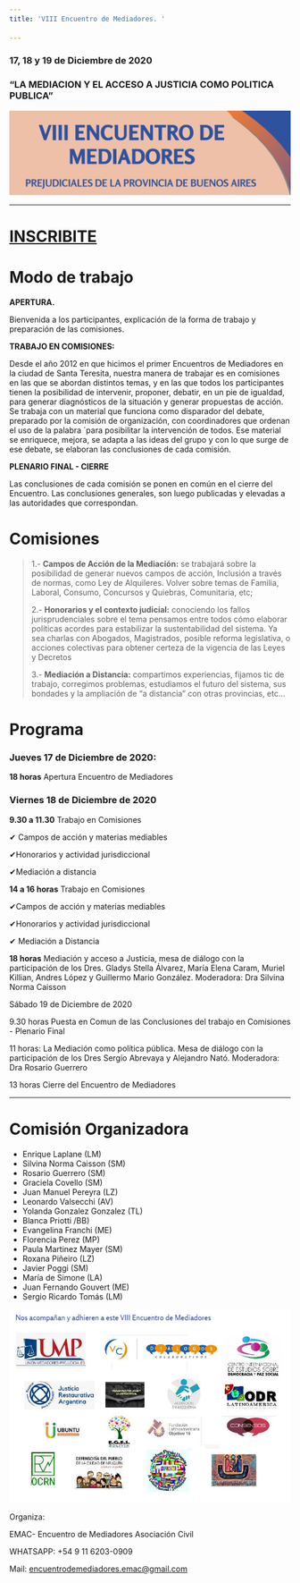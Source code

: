 ```yaml
---
title: 'VIII Encuentro de Mediadores. '

---
```

### **17, 18 y 19 de Diciembre de 2020**

### “LA MEDIACION Y EL ACCESO A JUSTICIA COMO POLITICA PUBLICA”

![](/images/uploads/banner-2.jpg)

***

# [INSCRIBITE](https://forms.gle/UvafdaV7SW8zfQh9A)

# Modo de trabajo

**APERTURA.**

Bienvenida a los participantes, explicación de la forma de trabajo y preparación de las comisiones.

**TRABAJO EN COMISIONES:**

Desde el año 2012 en que hicimos el primer Encuentros de Mediadores en la ciudad de Santa Teresita, nuestra manera de trabajar es en comisiones en las que se abordan distintos temas, y en las que todos los participantes tienen la posibilidad de intervenir, proponer, debatir, en un pie de igualdad, para generar diagnósticos de la situación y generar propuestas de acción. Se trabaja con un material que funciona como disparador del debate, preparado por la comisión de organización, con coordinadores que ordenan el uso de la palabra ´para posibilitar la intervención de todos. Ese material se enriquece, mejora, se adapta a las ideas del grupo y con lo que surge de ese debate, se elaboran las conclusiones  de cada comisión.

**PLENARIO FINAL - CIERRE**

Las conclusiones de cada comisión se ponen en común en el cierre del Encuentro. Las conclusiones generales, son luego publicadas y elevadas a las autoridades que correspondan.

# Comisiones

> 1.- **Campos de Acción de la Mediación:** se trabajará sobre la posibilidad de generar nuevos campos de acción, Inclusión a través de normas, como Ley de Alquileres. Volver sobre temas de Familia, Laboral, Consumo, Concursos y Quiebras, Comunitaria, etc;
>
> 2\.-  **Honorarios y el contexto judicial:** conociendo los fallos jurisprudenciales sobre el tema pensamos entre todos cómo elaborar políticas acordes para estabilizar la sustentabilidad del sistema. Ya sea charlas con Abogados, Magistrados, posible reforma legislativa, o acciones colectivas para obtener certeza de la vigencia de las Leyes y Decretos
>
> 3\.- **Mediación a Distancia:** compartimos experiencias, fijamos tic de trabajo, corregimos problemas, estudiamos el futuro del sistema, sus bondades y la ampliación de “a distancia” con otras provincias, etc...

# Programa

### Jueves 17 de Diciembre de 2020:

**18 horas**   Apertura Encuentro de Mediadores

### Viernes 18 de Diciembre de 2020

**9.30 a 11.30**  Trabajo en Comisiones

✔ Campos de acción y materias mediables

✔Honorarios y actividad jurisdiccional

✔Mediación a distancia

**14 a 16 horas**  Trabajo en Comisiones

✔Campos de acción y materias mediables

✔Honorarios y actividad jurisdiccional

✔ Mediación a Distancia

**18 horas** Mediación y acceso a Justicia, mesa de diálogo con la participación de los Dres. Gladys Stella Álvarez,  María Elena Caram,  Muriel Killian, Andres López y Guillermo Mario González. Moderadora: Dra Silvina Norma Caisson

Sábado 19 de Diciembre de 2020

9\.30 horas  Puesta en Comun de las  Conclusiones del trabajo en Comisiones  - Plenario Final

11 horas: La Mediación como política pública. Mesa de diálogo con la participación de los Dres Sergio Abrevaya y Alejandro Nató. Moderadora: Dra Rosario Guerrero

13 horas  Cierre del Encuentro de Mediadores

***

# Comisión Organizadora

* Enrique Laplane (LM)
* Silvina Norma Caisson (SM)
* Rosario Guerrero (SM)
* Graciela Covello (SM)
* Juan Manuel Pereyra (LZ)
* Leonardo Valsecchi (AV)
* Yolanda Gonzalez Gonzalez (TL) 
* Blanca Priotti /BB)
* Evangelina Franchi (ME)
* Florencia Perez (MP)
* Paula Martinez Mayer (SM)
* Roxana Piñeiro (LZ)
* Javier Poggi (SM)
* María de Simone (LA)
* Juan Fernando Gouvert (ME)
* Sergio Ricardo Tomás (LM)

![](/images/uploads/loguitos.jpg)

Organiza:

EMAC- Encuentro de Mediadores Asociación Civil

WHATSAPP: +54 9 11 6203-0909

Mail: encuentrodemediadores.emac@gmail.com